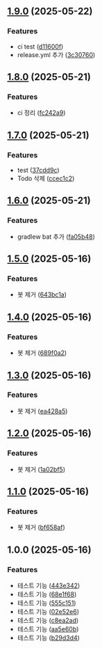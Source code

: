 ## [1.9.0](https://github.com/dyno-jun/spring-server-starter/compare/v1.8.0...v1.9.0) (2025-05-22)

### Features

* ci test ([d11600f](https://github.com/dyno-jun/spring-server-starter/commit/d11600f221b885578ec2a71bfcc83c8267d6b314))
* release.yml 추가 ([3c30760](https://github.com/dyno-jun/spring-server-starter/commit/3c30760da76fb57f183ba8fdd17c7484d36a59d7))

## [1.8.0](https://github.com/dyno-jun/spring-server-starter/compare/v1.7.0...v1.8.0) (2025-05-21)

### Features

* ci 정리 ([fc242a9](https://github.com/dyno-jun/spring-server-starter/commit/fc242a92824a3596c89b8cfcdb1211b3b17d92b8))

## [1.7.0](https://github.com/dyno-jun/spring-server-starter/compare/v1.6.0...v1.7.0) (2025-05-21)

### Features

* test ([37cdd9c](https://github.com/dyno-jun/spring-server-starter/commit/37cdd9c48a059033d7ab9a5934be79e21a82e919))
* Todo 삭제 ([ccec1c2](https://github.com/dyno-jun/spring-server-starter/commit/ccec1c2422a5908d77d17a6afbbd7c5e1f89e383))

## [1.6.0](https://github.com/dyno-jun/spring-server-starter/compare/v1.5.0...v1.6.0) (2025-05-21)

### Features

* gradlew bat 추가 ([fa05b48](https://github.com/dyno-jun/spring-server-starter/commit/fa05b48e4e6b4348a4ad2014cb7783978d0e7803))

## [1.5.0](https://github.com/dyno-jun/spring-server-starter/compare/v1.4.0...v1.5.0) (2025-05-16)

### Features

* 봇 제거 ([643bc1a](https://github.com/dyno-jun/spring-server-starter/commit/643bc1a53c4458d439955fe5d842ff6c99f91165))

## [1.4.0](https://github.com/dyno-jun/spring-server-starter/compare/v1.3.0...v1.4.0) (2025-05-16)

### Features

* 봇 제거 ([689f0a2](https://github.com/dyno-jun/spring-server-starter/commit/689f0a2b8fcaf8e01f71ad23497726017333f12f))

## [1.3.0](https://github.com/dyno-jun/spring-server-starter/compare/v1.2.0...v1.3.0) (2025-05-16)

### Features

* 봇 제거 ([ea428a5](https://github.com/dyno-jun/spring-server-starter/commit/ea428a53a0ebeac77978b616260d292fe3eb9204))

## [1.2.0](https://github.com/dyno-jun/spring-server-starter/compare/v1.1.0...v1.2.0) (2025-05-16)

### Features

* 봇 제거 ([1a02bf5](https://github.com/dyno-jun/spring-server-starter/commit/1a02bf532be5736862ce44e7be479613a6fb059d))

## [1.1.0](https://github.com/dyno-jun/spring-server-starter/compare/v1.0.0...v1.1.0) (2025-05-16)

### Features

* 봇 제거 ([bf658af](https://github.com/dyno-jun/spring-server-starter/commit/bf658af779629f113a0d3c4dff8293bae132da65))

## 1.0.0 (2025-05-16)

### Features

* 테스트 기능 ([443e342](https://github.com/dyno-jun/spring-server-starter/commit/443e3420ccb20a4542356884c61a8181990a728a))
* 테스트 기능 ([68e1f68](https://github.com/dyno-jun/spring-server-starter/commit/68e1f68fec03cd42d7170c99fb0b0a2958d00fe2))
* 테스트 기능 ([555c151](https://github.com/dyno-jun/spring-server-starter/commit/555c151ecc01d3e5f72e4269167f3e6c726c12ba))
* 테스트 기능 ([02e52e6](https://github.com/dyno-jun/spring-server-starter/commit/02e52e6557bc6aa9b7fbf04b2c6ab80af835ee0e))
* 테스트 기능 ([c8ea2ad](https://github.com/dyno-jun/spring-server-starter/commit/c8ea2ad9744b0b3987b5eaee7b64fcc562badd28))
* 테스트 기능 ([aa5e60b](https://github.com/dyno-jun/spring-server-starter/commit/aa5e60bb775ab2eaa62f8ccf11dd5e3db32290e2))
* 테스트 기능 ([b29d3d4](https://github.com/dyno-jun/spring-server-starter/commit/b29d3d45b10b7149ea8953134088222073a9a71b))
